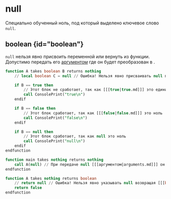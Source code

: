 # null

<show-structure for="chapter,procedure" depth="3"/>

Специально обученный ноль, под который выделено ключевое слово `null`.

## boolean {id="boolean"}

`null` нельзя явно присвоить переменной или вернуть из функции. Допустимо передать его [аргументом](arguments.md) где он
будет преобразован в [](false.md).

```sql
function A takes boolean B returns nothing
    // local boolean C = null // Ошибка! Нельзя явно присваивать null переменным с типом [[[boolean|boolean.md]]]

    if B == true then
        // Этот блок не сработает, так как [[[true|true.md]]] это единица
        call ConsolePrint("true\n")
    endif

    if B == false then
        // Этот блок сработает, так как [[[false|false.md]]] это ноль
        call ConsolePrint("false\n")
    endif

    if B == null then
        // Этот блок сработает, так как null это ноль
        call ConsolePrint("null\n")
    endif
endfunction

function main takes nothing returns nothing
    call A(null) // При передаче null [[[аргументом|arguments.md]]] он будет превращён в [[[false|false.md]]]
endfunction
```

```sql
function A takes nothing returns boolean
    // return null // Ошибка! Нельзя явно указывать null возвращая [[[boolean|boolean.md]]]
    return false
endfunction
```


